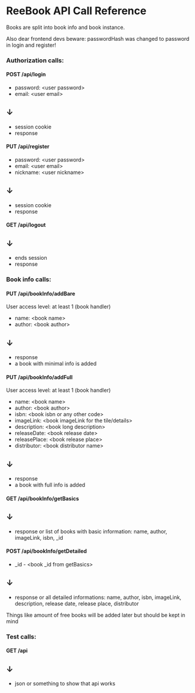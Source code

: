 # ReeBook API Call Reference

Books are split into book info and book instance.

Also dear frontend devs beware: passwordHash was changed to password in login and register!

### Authorization calls:

#### POST /api/login

- password: \<user password\>
- email: \<user email>

## ↓

- session cookie
- response

#### PUT /api/register

- password: \<user password\>
- email: \<user email>
- nickname: \<user nickname>

## ↓

- session cookie
- response

#### GET /api/logout

## ↓

- ends session
- response

### Book info calls:

#### PUT /api/bookInfo/addBare

User access level: at least 1 (book handler)

- name: \<book name\>
- author: \<book author>

## ↓

- response
- a book with minimal info is added

#### PUT /api/bookInfo/addFull

User access level: at least 1 (book handler)

- name: \<book name\>
- author: \<book author>
- isbn: \<book isbn or any other code>
- imageLink: \<book imageLink for the tile/details>
- description: \<book long description>
- releaseDate: \<book release date>
- releasePlace: \<book release place>
- distributor: \<book distributor name>

## ↓

- response
- a book with full info is added

#### GET /api/bookInfo/getBasics

## ↓

- response or list of books with basic information: name, author, imageLink, isbn, _id

#### POST /api/bookInfo/getDetailed

- _id - \<book _id from getBasics\>

## ↓

- response or all detailed informations: name, author,  isbn, imageLink, description, release date, release place, distributor

Things like amount of free books will be added later but should be kept in mind

### Test calls:

#### GET /api

## ↓

- json or something to show that api works